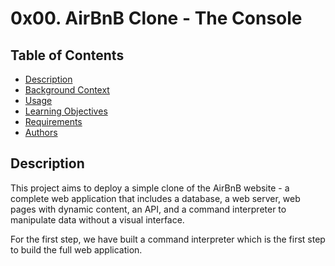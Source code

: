 # 0x00. AirBnB Clone - The Console

## Table of Contents
- [Description](#description)
- [Background Context](#background-context)
- [Usage](#usage)
- [Learning Objectives](#learning-objectives)
- [Requirements](#requirements)
- [Authors](#authors)

## Description

This project aims to deploy a simple clone of the AirBnB website - a complete web application that includes a database, a web server, web pages with dynamic content, an API, and a command interpreter to manipulate data without a visual interface.

For the first step, we have built a command interpreter which is the first step to build the full web application.
